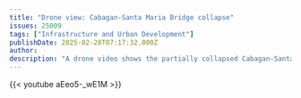 ```yaml
---
title: "Drone view: Cabagan-Santa Maria Bridge collapse"
issues: 25009
tags: ["Infrastructure and Urban Development"]
publishDate: 2025-02-28T07:17:32.000Z
author: 
description: "A drone video shows the partially collapsed Cabagan-Santa Maria Bridge in Isabela. The bridge gave way early Thursday night (February 27) which authorities suspect was caused by a dump truck carrying boulders. The calculated approximate gross vehicle weight (GVW) was around 102 tons."
---
```


{{< youtube aEeo5-_wE1M >}}